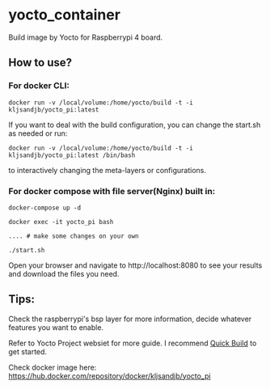 # yocto_container

Build image by Yocto for Raspberrypi 4 board.

## How to use?
### For docker CLI:

```
docker run -v /local/volume:/home/yocto/build -t -i kljsandjb/yocto_pi:latest
```

If you want to deal with the build configuration, you can change the start.sh as needed or run:

```
docker run -v /local/volume:/home/yocto/build -t -i kljsandjb/yocto_pi:latest /bin/bash
```

to interactively changing the meta-layers or configurations.

### For docker compose with file server(Nginx) built in:

```
docker-compose up -d

docker exec -it yocto_pi bash

.... # make some changes on your own

./start.sh
```

Open your browser and navigate to http://localhost:8080 to see your results and download the files you need.

## Tips:

Check the raspberrypi's bsp layer for more information, decide whatever features you want to enable. 

Refer to Yocto Project websiet for more guide. I recommend [Quick Build](https://www.yoctoproject.org/docs/3.1/brief-yoctoprojectqs/brief-yoctoprojectqs.html) to get started.

Check docker image here: https://hub.docker.com/repository/docker/kljsandjb/yocto_pi
